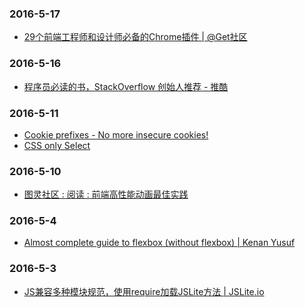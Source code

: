 ### 2016-5-17<br />
+ [29个前端工程师和设计师必备的Chrome插件 | @Get社区](http://get.ftqq.com/8215.get)<br />

### 2016-5-16<br />
+ [程序员必读的书，StackOverflow 创始人推荐 - 推酷](http://www.tuicool.com/articles/EzQvIvY)<br />

### 2016-5-11<br />
+ [Cookie prefixes - No more insecure cookies!](https://chloe.re/2016/04/27/cookieprefixes/)<br />
+ [CSS only Select](http://codepen.io/udyux/pen/KzJQea)<br />

### 2016-5-10<br />
+ [图灵社区 : 阅读 : 前端高性能动画最佳实践](http://www.ituring.com.cn/article/214754)<br />

### 2016-5-4<br />
+ [Almost complete guide to flexbox (without flexbox) | Kenan Yusuf](http://kyusuf.com/post/almost-complete-guide-to-flexbox-without-flexbox)<br />

### 2016-5-3<br />
+ [JS兼容多种模块规范，使用require加载JSLite方法 | JSLite.io](http://jslite.io/2015/08/02/js%E5%85%BC%E5%AE%B9%E5%A4%9A%E7%A7%8D%E6%A8%A1%E5%9D%97%E8%A7%84%E8%8C%83%EF%BC%8C%E4%BD%BF%E7%94%A8require%E5%8A%A0%E8%BD%BDJSLite%E6%96%B9%E6%B3%95/)<br />
